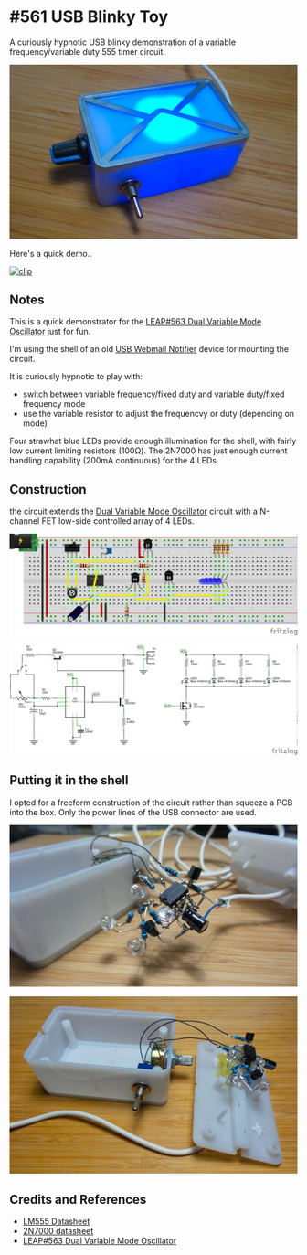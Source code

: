 # #561 USB Blinky Toy

A curiously hypnotic USB blinky demonstration of a variable frequency/variable duty 555 timer circuit.

![Build](./assets/USBlinky_build.jpg?raw=true)

Here's a quick demo..

[![clip](https://img.youtube.com/vi/rZ7JHcP_zrk/0.jpg)](https://www.youtube.com/watch?v=rZ7JHcP_zrk)

## Notes

This is a quick demonstrator for the [LEAP#563 Dual Variable Mode Oscillator](../) just for fun.

I'm using the shell of an old [USB Webmail Notifier](http://www.usbgeek.com/products/usb-webmail-notifier) device for mounting the circuit.

It is curiously hypnotic to play with:

* switch between variable frequency/fixed duty and variable duty/fixed frequency mode
* use the variable resistor to adjust the frequencvy or duty (depending on mode)

Four strawhat blue LEDs provide enough illumination for the shell, with fairly low current limiting resistors (100Ω).
The 2N7000 has just enough current handling capability (200mA continuous) for the 4 LEDs.

## Construction

the circuit extends the [Dual Variable Mode Oscillator](../) circuit with a N-channel FET low-side controlled array of 4 LEDs.

![Breadboard](./assets/USBlinky_bb.jpg?raw=true)

![Schematic](./assets/USBlinky_schematic.jpg?raw=true)

## Putting it in the shell

I opted for a freeform construction of the circuit rather than squeeze a PCB into the box.
Only the power lines of the USB connector are used.

![build_1](./assets/build_1.jpg?raw=true)

![build_2](./assets/build_2.jpg?raw=true)

## Credits and References

* [LM555 Datasheet](https://www.futurlec.com/Linear/LM555CN.shtml)
* [2N7000 datasheet](https://www.futurlec.com/Transistors/2N7000.shtml)
* [LEAP#563 Dual Variable Mode Oscillator](../)
